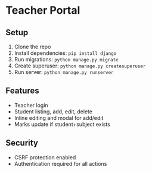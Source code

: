 # Teacher Portal

## Setup

1. Clone the repo
2. Install dependencies: `pip install django`
3. Run migrations: `python manage.py migrate`
4. Create superuser: `python manage.py createsuperuser`
5. Run server: `python manage.py runserver`

## Features

- Teacher login
- Student listing, add, edit, delete
- Inline editing and modal for add/edit
- Marks update if student+subject exists

## Security

- CSRF protection enabled
- Authentication required for all actions
